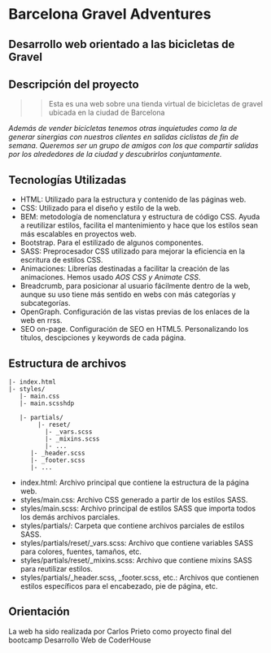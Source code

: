 # Barcelona Gravel Adventures

## Desarrollo web orientado a las bicicletas de Gravel

## Descripción del proyecto

> > Esta es una web sobre una tienda virtual de bicicletas de gravel ubicada en la ciudad de Barcelona

_Además de vender bicicletas tenemos otras inquietudes como la de generar sinergias con nuestros clientes en salidas ciclistas de fin de semana.
Queremos ser un grupo de amigos con los que compartir salidas por los alrededores de la ciudad y descubrirlos conjuntamente._

## Tecnologías Utilizadas

- HTML: Utilizado para la estructura y contenido de las páginas web.
- CSS: Utilizado para el diseño y estilo de la web.
- BEM: metodología de nomenclatura y estructura de código CSS. Ayuda a reutilizar estilos, facilita el mantenimiento y hace que los estilos sean más escalables en proyectos web.
- Bootstrap. Para el estilizado de algunos componentes.
- SASS: Preprocesador CSS utilizado para mejorar la eficiencia en la escritura de estilos CSS.
- Animaciones: Librerías destinadas a facilitar la creación de las animaciones. Hemos usado _AOS CSS y Animate CSS_.
- Breadcrumb, para posicionar al usuario fácilmente dentro de la web, aunque su uso tiene más sentido en webs con más categorías y subcategorías.
- OpenGraph. Configuración de las vistas previas de los enlaces de la web en rrss.
- SEO on-page. Configuración de SEO en HTML5. Personalizando los títulos, descipciones y keywords de cada página.

## Estructura de archivos

```
|- index.html
|- styles/
   |- main.css
   |- main.scsshdp

   |- partials/
        |- reset/
          |- _vars.scss
          |- _mixins.scss
          |- ...
      |- _header.scss
      |- _footer.scss
      |- ...

```

- index.html: Archivo principal que contiene la estructura de la página web.
- styles/main.css: Archivo CSS generado a partir de los estilos SASS.
- styles/main.scss: Archivo principal de estilos SASS que importa todos los demás archivos parciales.
- styles/partials/: Carpeta que contiene archivos parciales de estilos SASS.
- styles/partials/reset/\_vars.scss: Archivo que contiene variables SASS para colores, fuentes, tamaños, etc.
- styles/partials/reset/\_mixins.scss: Archivo que contiene mixins SASS para reutilizar estilos.
- styles/partials/\_header.scss, \_footer.scss, etc.: Archivos que contienen estilos específicos para el encabezado, pie de página, etc.

## Orientación

La web ha sido realizada por Carlos Prieto como proyecto final del bootcamp Desarrollo Web de CoderHouse
